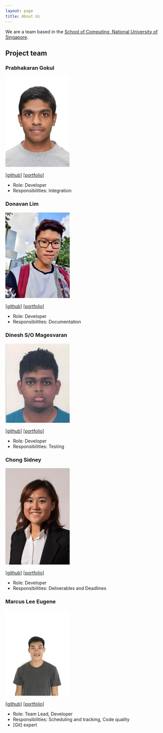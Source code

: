 ```yaml
---
layout: page
title: About Us
---
```


We are a team based in the [School of Computing, National University of Singapore](http://www.comp.nus.edu.sg).

## Project team

### Prabhakaran Gokul

<img src="images/prabhakaran-gokul.png" width="200px">

[[github](https://github.com/Prabhakaran-Gokul/)]
[[portfolio](team/prabhakarangokul.md)]

* Role: Developer
* Responsibilities: Integration
### Donavan Lim

<img src="images/donavanty.png" width="200px">

[[github](https://github.com/donavanty)]
[[portfolio](team/donavanty.md)]

* Role: Developer
* Responsibilities: Documentation

### Dinesh S/O Magesvaran

<img src="images/dineshmagesvaran.png" width="200px">

[[github](http://github.com/dineshmagesvaran)]
[[portfolio](team/dineshmagesvaran.md)]

* Role: Developer
* Responsibilities: Testing

### Chong Sidney

<img src="images/sidney011100.png" width="200px">

[[github](http://github.com/sidney011100)]
[[portfolio](team/sidney011100.md)]

* Role: Developer
* Responsibilities: Deliverables and Deadlines

### Marcus Lee Eugene

<img src="images/marcusleeeugene.png" width="200px">

[[github](http://github.com/marcusleeeugene)]
[[portfolio](team/marcusleeeugene.md)]

* Role: Team Lead, Developer
* Responsibilities: Scheduling and tracking, Code quality
* [Git] expert
